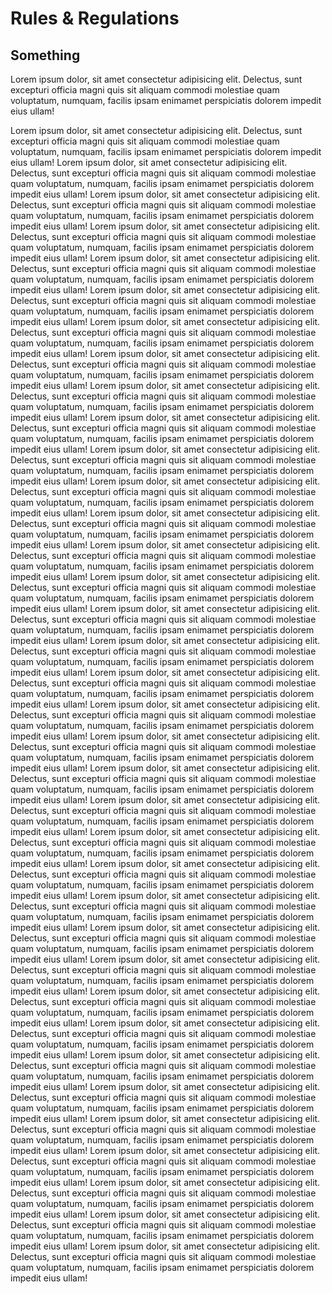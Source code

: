 # Rules & Regulations

## Something

Lorem ipsum dolor, sit amet consectetur adipisicing elit. Delectus, sunt excepturi officia magni quis sit aliquam commodi molestiae quam voluptatum, numquam, facilis ipsam enimamet perspiciatis dolorem impedit eius ullam!

Lorem ipsum dolor, sit amet consectetur adipisicing elit. Delectus, sunt excepturi officia magni quis sit aliquam commodi molestiae quam voluptatum, numquam, facilis ipsam enimamet perspiciatis dolorem impedit eius ullam!
Lorem ipsum dolor, sit amet consectetur adipisicing elit. Delectus, sunt excepturi officia magni quis sit aliquam commodi molestiae quam voluptatum, numquam, facilis ipsam enimamet perspiciatis dolorem impedit eius ullam!
Lorem ipsum dolor, sit amet consectetur adipisicing elit. Delectus, sunt excepturi officia magni quis sit aliquam commodi molestiae quam voluptatum, numquam, facilis ipsam enimamet perspiciatis dolorem impedit eius ullam!
Lorem ipsum dolor, sit amet consectetur adipisicing elit. Delectus, sunt excepturi officia magni quis sit aliquam commodi molestiae quam voluptatum, numquam, facilis ipsam enimamet perspiciatis dolorem impedit eius ullam!
Lorem ipsum dolor, sit amet consectetur adipisicing elit. Delectus, sunt excepturi officia magni quis sit aliquam commodi molestiae quam voluptatum, numquam, facilis ipsam enimamet perspiciatis dolorem impedit eius ullam!
Lorem ipsum dolor, sit amet consectetur adipisicing elit. Delectus, sunt excepturi officia magni quis sit aliquam commodi molestiae quam voluptatum, numquam, facilis ipsam enimamet perspiciatis dolorem impedit eius ullam!
Lorem ipsum dolor, sit amet consectetur adipisicing elit. Delectus, sunt excepturi officia magni quis sit aliquam commodi molestiae quam voluptatum, numquam, facilis ipsam enimamet perspiciatis dolorem impedit eius ullam!
Lorem ipsum dolor, sit amet consectetur adipisicing elit. Delectus, sunt excepturi officia magni quis sit aliquam commodi molestiae quam voluptatum, numquam, facilis ipsam enimamet perspiciatis dolorem impedit eius ullam!
Lorem ipsum dolor, sit amet consectetur adipisicing elit. Delectus, sunt excepturi officia magni quis sit aliquam commodi molestiae quam voluptatum, numquam, facilis ipsam enimamet perspiciatis dolorem impedit eius ullam!
Lorem ipsum dolor, sit amet consectetur adipisicing elit. Delectus, sunt excepturi officia magni quis sit aliquam commodi molestiae quam voluptatum, numquam, facilis ipsam enimamet perspiciatis dolorem impedit eius ullam!
Lorem ipsum dolor, sit amet consectetur adipisicing elit. Delectus, sunt excepturi officia magni quis sit aliquam commodi molestiae quam voluptatum, numquam, facilis ipsam enimamet perspiciatis dolorem impedit eius ullam!
Lorem ipsum dolor, sit amet consectetur adipisicing elit. Delectus, sunt excepturi officia magni quis sit aliquam commodi molestiae quam voluptatum, numquam, facilis ipsam enimamet perspiciatis dolorem impedit eius ullam!
Lorem ipsum dolor, sit amet consectetur adipisicing elit. Delectus, sunt excepturi officia magni quis sit aliquam commodi molestiae quam voluptatum, numquam, facilis ipsam enimamet perspiciatis dolorem impedit eius ullam!
Lorem ipsum dolor, sit amet consectetur adipisicing elit. Delectus, sunt excepturi officia magni quis sit aliquam commodi molestiae quam voluptatum, numquam, facilis ipsam enimamet perspiciatis dolorem impedit eius ullam!
Lorem ipsum dolor, sit amet consectetur adipisicing elit. Delectus, sunt excepturi officia magni quis sit aliquam commodi molestiae quam voluptatum, numquam, facilis ipsam enimamet perspiciatis dolorem impedit eius ullam!
Lorem ipsum dolor, sit amet consectetur adipisicing elit. Delectus, sunt excepturi officia magni quis sit aliquam commodi molestiae quam voluptatum, numquam, facilis ipsam enimamet perspiciatis dolorem impedit eius ullam!
Lorem ipsum dolor, sit amet consectetur adipisicing elit. Delectus, sunt excepturi officia magni quis sit aliquam commodi molestiae quam voluptatum, numquam, facilis ipsam enimamet perspiciatis dolorem impedit eius ullam!
Lorem ipsum dolor, sit amet consectetur adipisicing elit. Delectus, sunt excepturi officia magni quis sit aliquam commodi molestiae quam voluptatum, numquam, facilis ipsam enimamet perspiciatis dolorem impedit eius ullam!
Lorem ipsum dolor, sit amet consectetur adipisicing elit. Delectus, sunt excepturi officia magni quis sit aliquam commodi molestiae quam voluptatum, numquam, facilis ipsam enimamet perspiciatis dolorem impedit eius ullam!
Lorem ipsum dolor, sit amet consectetur adipisicing elit. Delectus, sunt excepturi officia magni quis sit aliquam commodi molestiae quam voluptatum, numquam, facilis ipsam enimamet perspiciatis dolorem impedit eius ullam!
Lorem ipsum dolor, sit amet consectetur adipisicing elit. Delectus, sunt excepturi officia magni quis sit aliquam commodi molestiae quam voluptatum, numquam, facilis ipsam enimamet perspiciatis dolorem impedit eius ullam!
Lorem ipsum dolor, sit amet consectetur adipisicing elit. Delectus, sunt excepturi officia magni quis sit aliquam commodi molestiae quam voluptatum, numquam, facilis ipsam enimamet perspiciatis dolorem impedit eius ullam!
Lorem ipsum dolor, sit amet consectetur adipisicing elit. Delectus, sunt excepturi officia magni quis sit aliquam commodi molestiae quam voluptatum, numquam, facilis ipsam enimamet perspiciatis dolorem impedit eius ullam!
Lorem ipsum dolor, sit amet consectetur adipisicing elit. Delectus, sunt excepturi officia magni quis sit aliquam commodi molestiae quam voluptatum, numquam, facilis ipsam enimamet perspiciatis dolorem impedit eius ullam!
Lorem ipsum dolor, sit amet consectetur adipisicing elit. Delectus, sunt excepturi officia magni quis sit aliquam commodi molestiae quam voluptatum, numquam, facilis ipsam enimamet perspiciatis dolorem impedit eius ullam!
Lorem ipsum dolor, sit amet consectetur adipisicing elit. Delectus, sunt excepturi officia magni quis sit aliquam commodi molestiae quam voluptatum, numquam, facilis ipsam enimamet perspiciatis dolorem impedit eius ullam!
Lorem ipsum dolor, sit amet consectetur adipisicing elit. Delectus, sunt excepturi officia magni quis sit aliquam commodi molestiae quam voluptatum, numquam, facilis ipsam enimamet perspiciatis dolorem impedit eius ullam!
Lorem ipsum dolor, sit amet consectetur adipisicing elit. Delectus, sunt excepturi officia magni quis sit aliquam commodi molestiae quam voluptatum, numquam, facilis ipsam enimamet perspiciatis dolorem impedit eius ullam!
Lorem ipsum dolor, sit amet consectetur adipisicing elit. Delectus, sunt excepturi officia magni quis sit aliquam commodi molestiae quam voluptatum, numquam, facilis ipsam enimamet perspiciatis dolorem impedit eius ullam!
Lorem ipsum dolor, sit amet consectetur adipisicing elit. Delectus, sunt excepturi officia magni quis sit aliquam commodi molestiae quam voluptatum, numquam, facilis ipsam enimamet perspiciatis dolorem impedit eius ullam!
Lorem ipsum dolor, sit amet consectetur adipisicing elit. Delectus, sunt excepturi officia magni quis sit aliquam commodi molestiae quam voluptatum, numquam, facilis ipsam enimamet perspiciatis dolorem impedit eius ullam!
Lorem ipsum dolor, sit amet consectetur adipisicing elit. Delectus, sunt excepturi officia magni quis sit aliquam commodi molestiae quam voluptatum, numquam, facilis ipsam enimamet perspiciatis dolorem impedit eius ullam!
Lorem ipsum dolor, sit amet consectetur adipisicing elit. Delectus, sunt excepturi officia magni quis sit aliquam commodi molestiae quam voluptatum, numquam, facilis ipsam enimamet perspiciatis dolorem impedit eius ullam!
Lorem ipsum dolor, sit amet consectetur adipisicing elit. Delectus, sunt excepturi officia magni quis sit aliquam commodi molestiae quam voluptatum, numquam, facilis ipsam enimamet perspiciatis dolorem impedit eius ullam!
Lorem ipsum dolor, sit amet consectetur adipisicing elit. Delectus, sunt excepturi officia magni quis sit aliquam commodi molestiae quam voluptatum, numquam, facilis ipsam enimamet perspiciatis dolorem impedit eius ullam!
Lorem ipsum dolor, sit amet consectetur adipisicing elit. Delectus, sunt excepturi officia magni quis sit aliquam commodi molestiae quam voluptatum, numquam, facilis ipsam enimamet perspiciatis dolorem impedit eius ullam!
